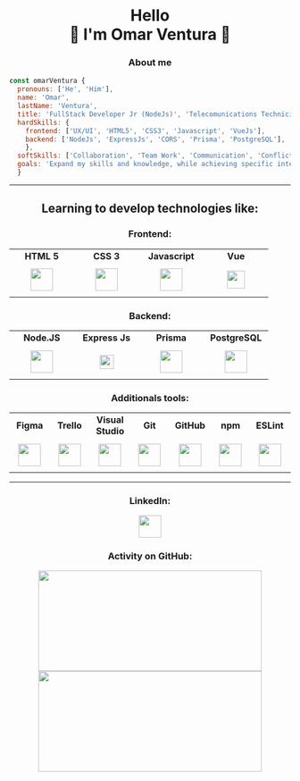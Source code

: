 <div align="center">
  <h1> Hello <br>
   👋  I'm Omar Ventura 👋 </h1>
  
</div>
<div align="center">
  
### About me
</div>
  
``` javascript
const omarVentura {
  pronouns: ['He', 'Him'],
  name: 'Omar',
  lastName: 'Ventura',
  title: 'FullStack Developer Jr (NodeJs)', 'Telecomunications Technician', 'System Analyst'],
  hardSkills: {
    frontend: ['UX/UI', 'HTML5', 'CSS3', 'Javascript', 'VueJs'],
    backend: ['NodeJs', 'ExpressJs', 'CORS', 'Prisma', 'PostgreSQL'],
    },
  softSkills: ['Collaboration', 'Team Work', 'Communication', 'Conflict & incidents Resolutions', 'Public Speaking', 'Creativity'],
  goals: 'Expand my skills and knowledge, while achieving specific interpersonal and work objectives.'
  }

```
<hr>
<div align="center">

## Learning to develop technologies like:
### Frontend:
<table>
  <tr align="center">
    <td width="100px"><strong>HTML 5</strong></td>
    <td width="100px"><strong>CSS 3</strong></td>
    <td width="100px"><strong>Javascript</strong></td>
    <td width="100px"><strong>Vue</strong></td>
  </tr>
  <tr align="center" height="60px">
    <td><img height="40px" src="https://cdn.worldvectorlogo.com/logos/html-1.svg"></td>
    <td><img height="40px" src="https://cdn.worldvectorlogo.com/logos/css-3.svg"></td>
    <td><img height="40px" src="https://cdn.worldvectorlogo.com/logos/logo-javascript.svg"></td>
    <td><img height="32px" src="https://cdn.worldvectorlogo.com/logos/vue-9.svg"></td>
  </tr>
</table>

### Backend:
<table>
  <tr align="center">
    <td width="100px"><strong>Node.JS</strong></td>
    <td width="100px"><strong>Express Js</strong></td>
    <td width="100px"><strong>Prisma</strong></td>
    <td width="100px"><strong>PostgreSQL</strong></td>
  </tr>
  <tr align="center" height="60px">
    <td><img height="40px" src="https://cdn.worldvectorlogo.com/logos/nodejs-icon.svg"></td>
    <td><img height="25px"  style="color:white" src="https://expressjs.com/images/express-facebook-share.png"></td>
    <td><img height="40px" src="https://cdn.worldvectorlogo.com/logos/prisma-2.svg"></td>
    <td><img height="40px" src="https://cdn.worldvectorlogo.com/logos/postgresql.svg"></td>
  </tr>
</table>

### Additionals tools:
<table>
  <tr align="center">
    <td width="100px"><strong>Figma</strong></td>
    <td width="100px"><strong>Trello</strong></td>
    <td width="100px"><strong>Visual Studio</strong></td>
    <td width="100px"><strong>Git</strong></td>
    <td width="100px"><strong>GitHub</strong></td>
    <td width="100px"><strong>npm</strong></td>
    <td width="100px"><strong>ESLint</strong></td>
  </tr>
  <tr align="center" height="60px">
    <td><img height="40px" src="https://cdn.worldvectorlogo.com/logos/figma-1.svg"></td>
    <td><img height="40px" src="https://cdn.worldvectorlogo.com/logos/trello.svg"></td>
    <td><img height="40px" src="https://cdn.worldvectorlogo.com/logos/visual-studio-code-1.svg"></td>
    <td><img height="40px" src="https://cdn.worldvectorlogo.com/logos/git-icon.svg"></td>
    <td><img height="40px" src="http://www.omnilayer.org/images/github-iconOutline.svg"></td>
    <td><img height="40px" src="https://cdn.worldvectorlogo.com/logos/npm.svg"></td>
    <td><img height="40px" src="https://cdn.worldvectorlogo.com/logos/eslint-1.svg"></td>    
  </tr>
</table>
  
</div>
<hr>
<div align="center">
  
### LinkedIn:
<a href="https://www.linkedin.com/in/omar-ventura-5b784b216"><img height="40px" src="https://cdn.worldvectorlogo.com/logos/linkedin-icon.svg"></a>

### Activity on GitHub:
  <img height="180em" width="400em" src="https://github-readme-stats.vercel.app/api?username=OmarVenturaP&show_icons=true&theme=tokyonight"/>
  <img height="180em" width="400em" src="http://github-readme-streak-stats.herokuapp.com?user=OmarVenturaP&theme=tokyonight_duo&hide_border=true&date_format=M%20j%5B%2C%20Y%5D"/>
  
</div>
